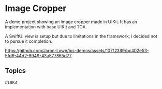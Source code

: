 # Image Cropper
A demo project showing an image cropper made in UIKit. It has an implementation with base UIKit and TCA. 

A SwiftUI view is setup but due to limitations in the framework, I decided not to pursue it completion.

https://github.com/Jaron-Lowe/ios-demos/assets/10712389/bc402e53-5fd8-44d2-8949-43a577865d77

## Topics
#UIKit

